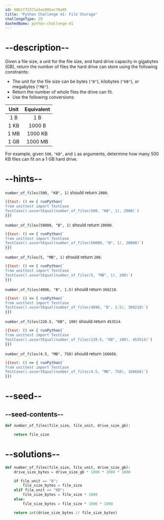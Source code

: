 ```yaml
---
id: 68b1f72371a5ac895ac70a05
title: "Python Challenge 41: File Storage"
challengeType: 29
dashedName: python-challenge-41
---
```


# --description--

Given a file size, a unit for the file size, and hard drive capacity in gigabytes (GB), return the number of files the hard drive can store using the following constraints:

- The unit for the file size can be bytes (`"B"`), kilobytes (`"KB"`), or megabytes (`"MB"`).
- Return the number of whole files the drive can fit.
- Use the following conversions:

| Unit | Equivalent |
|:----:|:----------:|
| 1 B  |   1 B      |
| 1 KB |   1000 B   |
| 1 MB |   1000 KB  |
| 1 GB |   1000 MB  |

For example, given `500`, `"KB"`, and `1` as arguments, determine how many 500 KB files can fit on a 1 GB hard drive.

# --hints--

`number_of_files(500, "KB", 1)` should return `2000`.

```js
({test: () => { runPython(`
from unittest import TestCase
TestCase().assertEqual(number_of_files(500, "KB", 1), 2000)`)
}})
```

`number_of_files(50000, "B", 1)` should return `20000`.

```js
({test: () => { runPython(`
from unittest import TestCase
TestCase().assertEqual(number_of_files(50000, "B", 1), 20000)`)
}})
```

`number_of_files(5, "MB", 1)` should return `200`.

```js
({test: () => { runPython(`
from unittest import TestCase
TestCase().assertEqual(number_of_files(5, "MB", 1), 200)`)
}})
```

`number_of_files(4096, "B", 1.5)` should return `366210`.

```js
({test: () => { runPython(`
from unittest import TestCase
TestCase().assertEqual(number_of_files(4096, "B", 1.5), 366210)`)
}})
```

`number_of_files(220.5, "KB", 100)` should return `453514`.

```js
({test: () => { runPython(`
from unittest import TestCase
TestCase().assertEqual(number_of_files(220.5, "KB", 100), 453514)`)
}})
```

`number_of_files(4.5, "MB", 750)` should return `166666`.

```js
({test: () => { runPython(`
from unittest import TestCase
TestCase().assertEqual(number_of_files(4.5, "MB", 750), 166666)`)
}})
```

# --seed--

## --seed-contents--

```py
def number_of_files(file_size, file_unit, drive_size_gb):

    return file_size
```

# --solutions--

```py
def number_of_files(file_size, file_unit, drive_size_gb):
    drive_size_bytes = drive_size_gb * 1000 * 1000 * 1000

    if file_unit == "B":
        file_size_bytes = file_size
    elif file_unit == "KB":
        file_size_bytes = file_size * 1000
    else:
        file_size_bytes = file_size * 1000 * 1000

    return int(drive_size_bytes // file_size_bytes)
```
